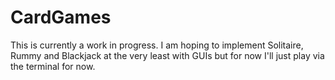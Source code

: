 # CardGames
This is currently a work in progress. I am hoping to implement Solitaire, Rummy and Blackjack at the very least with GUIs but for now I'll just play via the terminal for now.
